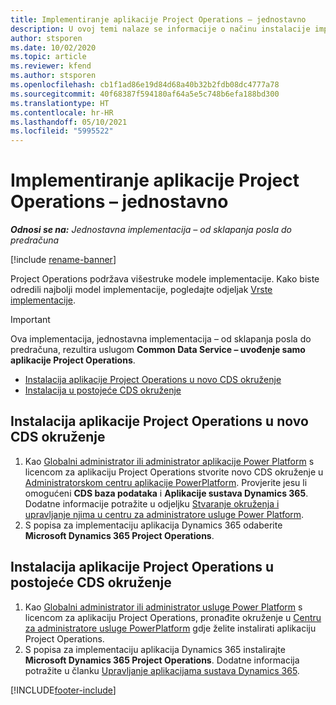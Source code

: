 ```yaml
---
title: Implementiranje aplikacije Project Operations – jednostavno
description: U ovoj temi nalaze se informacije o načinu instalacije implementacije jednostavne aplikacije Project Operations – od sklapanja posla do predračuna.
author: stsporen
ms.date: 10/02/2020
ms.topic: article
ms.reviewer: kfend
ms.author: stsporen
ms.openlocfilehash: cb1f1ad86e19d84d68a40b32b2fdb08dc4777a78
ms.sourcegitcommit: 40f68387f594180af64a5e5c748b6efa188bd300
ms.translationtype: HT
ms.contentlocale: hr-HR
ms.lasthandoff: 05/10/2021
ms.locfileid: "5995522"
---
```

# <a name="deploy-project-operations---lite"></a>Implementiranje aplikacije Project Operations – jednostavno

_**Odnosi se na:** Jednostavna implementacija – od sklapanja posla do predračuna_

[!include [rename-banner](~/includes/cc-data-platform-banner.md)]

Project Operations podržava višestruke modele implementacije. Kako biste odredili najbolji model implementacije, pogledajte odjeljak [Vrste implementacije](determine-deployment-type.md).


> [!IMPORTANT]
> Ova implementacija, jednostavna implementacija – od sklapanja posla do predračuna, rezultira uslugom **Common Data Service – uvođenje samo aplikacije Project Operations**.

- [Instalacija aplikacije Project Operations u novo CDS okruženje](#new)
- [Instalacija u postojeće CDS okruženje](#existing)



## <a name="install-project-operations-to-a-new-cds-environment"></a><a name="new"></a>Instalacija aplikacije Project Operations u novo CDS okruženje

1. Kao [Globalni administrator ili administrator aplikacije Power Platform](/power-platform/admin/global-service-administrators-can-administer-without-license) s licencom za aplikaciju Project Operations stvorite novo CDS okruženje u [Administratorskom centru aplikacije PowerPlatform](https://admin.powerplatform.com). Provjerite jesu li omogućeni **CDS baza podataka** i **Aplikacije sustava Dynamics 365**. Dodatne informacije potražite u odjeljku [Stvaranje okruženja i upravljanje njima u centru za administratore usluge Power Platform](/power-platform/admin/create-environment#create-an-environment-in-the-power-platform-admin-center).
2. S popisa za implementaciju aplikacija Dynamics 365 odaberite **Microsoft Dynamics 365 Project Operations**.


## <a name="install-project-operations-to-an-existing-cds-environment"></a><a name="existing"></a>Instalacija aplikacije Project Operations u postojeće CDS okruženje

1. Kao [Globalni administrator ili administrator usluge Power Platform](/power-platform/admin/global-service-administrators-can-administer-without-license) s licencom za aplikaciju Project Operations, pronađite okruženje u [Centru za administratore usluge PowerPlatform](https://admin.powerplatform.com) gdje želite instalirati aplikaciju Project Operations.
2. S popisa za implementaciju aplikacija Dynamics 365 instalirajte **Microsoft Dynamics 365 Project Operations**. Dodatne informacija potražite u članku [Upravljanje aplikacijama sustava Dynamics 365](/power-platform/admin/manage-apps).




[!INCLUDE[footer-include](../includes/footer-banner.md)]